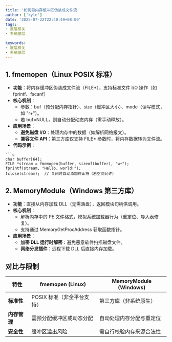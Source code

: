 ```yaml
---
title: '如何将内存缓冲区伪装成文件流'
author: ['kyle']
date: '2025-07-22T22:40:49+08:00'
tags:
- 底层相关
- 系统底层

keywords:
- 底层相关
- 系统底层
---
```


## 1. fmemopen（Linux POSIX 标准）
* **功能**：将内存缓冲区伪装成文件流（FILE*），支持标准文件 I/O 操作（如 fprintf、fscanf）
* **核心机制**：
  - 参数：buf（预分配内存指针）、size（缓冲区大小）、mode（读写模式，如 "r+"）。
  - 若 buf=NULL，则自动分配动态内存（需手动释放）。
* **应用场景**：
  - **避免磁盘 I/O**：处理内存中的数据（如解析网络报文）。
  - **兼容文件 API**：第三方库仅支持 FILE* 参数时，将内存数据转为文件流。
* **代码示例**：

```
```c
char buffer[64];
FILE *stream = fmemopen(buffer, sizeof(buffer), "w+");
fprintf(stream, "Hello, world!");
fclose(stream);  // 关闭时自动添加终止符（若空间允许）
```
## 2. MemoryModule（Windows 第三方库）
* **功能**：直接从内存加载 DLL（无需落盘），返回模块句柄供调用。
* **核心机制**：
  - 解析内存中的 PE 文件格式，模拟系统加载器行为（重定位、导入表修复）。
  - 支持通过 MemoryGetProcAddress 获取函数指针。
* **应用场景**：
  - **加密 DLL 运行时解密**：避免恶意软件扫描磁盘文件。
  - **网络分发插件**：远程下载 DLL 后直接内存加载。

## 对比与限制
特性 | fmemopen (Linux) | MemoryModule (Windows)
--- | --- | ---
**标准性** | POSIX 标准（非全平台支持） | 第三方库（非系统原生）
**内存管理** | 需预分配缓冲区或动态分配 | 自动处理内存分配与重定位
**安全性** | 缓冲区溢出风险 | 需自行校验内存来源合法性

